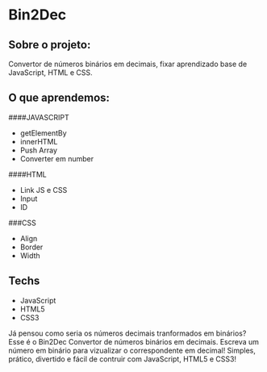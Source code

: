 # Bin2Dec

## Sobre o projeto:
Convertor de números binários em decimais, fixar aprendizado base de JavaScript, HTML e CSS. 

## O que aprendemos:
####JAVASCRIPT
- getElementBy
- innerHTML
- Push Array
- Converter em number

####HTML
 - Link JS e CSS
 - Input
 - ID

 ###CSS
 - Align
 - Border
 - Width

## Techs
- JavaScript
- HTML5
- CSS3

Já pensou como seria os números decimais tranformados em binários?
Esse é o Bin2Dec Convertor de números binários em decimais.
Escreva um número em binário para vizualizar o correspondente em decimal!
Simples, prático, divertido e fácil de contruir com JavaScript, HTML5 e CSS3! 

